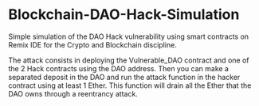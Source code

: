 # Blockchain-DAO-Hack-Simulation

Simple simulation of the DAO Hack vulnerability using smart contracts on Remix IDE for the Crypto and Blockchain discipline.

The attack consists in deploying the Vulnerable_DAO contract and one of the 2 Hack contracts using the DAO address.
Then you can make a separated deposit in the DAO and run the attack function in the hacker contract using at least 1 Ether.
This function will drain all the Ether that the DAO owns through a reentrancy attack.
